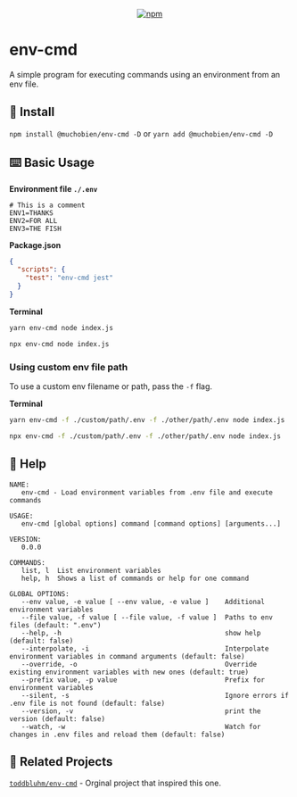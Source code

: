 <p align="center">
   <a aria-label="NPM Package" href="https://www.npmjs.com/package/@muchobien/env-cmd" target="_blank">
      <img alt="npm" src="https://img.shields.io/npm/v/@muchobien/env-cmd?color=success&logo=npm&style=flat-square">
   </a>
</P>

# env-cmd

A simple program for executing commands using an environment from an env file.

## 💾 Install

`npm install @muchobien/env-cmd -D` or `yarn add @muchobien/env-cmd -D`

## ⌨️ Basic Usage

**Environment file `./.env`**

```text
# This is a comment
ENV1=THANKS
ENV2=FOR ALL
ENV3=THE FISH
```

**Package.json**

```json
{
  "scripts": {
    "test": "env-cmd jest"
  }
}
```

**Terminal**

```sh
yarn env-cmd node index.js
```

```sh
npx env-cmd node index.js
```

### Using custom env file path

To use a custom env filename or path, pass the `-f` flag.

**Terminal**

```sh
yarn env-cmd -f ./custom/path/.env -f ./other/path/.env node index.js
```

```sh
npx env-cmd -f ./custom/path/.env -f ./other/path/.env node index.js
```

## 📜 Help

```text
NAME:
   env-cmd - Load environment variables from .env file and execute commands

USAGE:
   env-cmd [global options] command [command options] [arguments...]

VERSION:
   0.0.0

COMMANDS:
   list, l  List environment variables
   help, h  Shows a list of commands or help for one command

GLOBAL OPTIONS:
   --env value, -e value [ --env value, -e value ]    Additional environment variables
   --file value, -f value [ --file value, -f value ]  Paths to env files (default: ".env")
   --help, -h                                         show help (default: false)
   --interpolate, -i                                  Interpolate environment variables in command arguments (default: false)
   --override, -o                                     Override existing environment variables with new ones (default: true)
   --prefix value, -p value                           Prefix for environment variables
   --silent, -s                                       Ignore errors if .env file is not found (default: false)
   --version, -v                                      print the version (default: false)
   --watch, -w                                        Watch for changes in .env files and reload them (default: false)
```

## 🧬 Related Projects

[`toddbluhm/env-cmd`](https://github.com/toddbluhm/env-cmd) - Orginal project that inspired this one.
